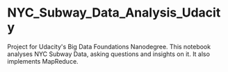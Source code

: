 # NYC_Subway_Data_Analysis_Udacity
Project for Udacity's Big Data Foundations Nanodegree. This notebook analyses NYC Subway Data, asking questions and insights on it. It also implements MapReduce. 
